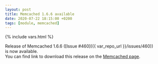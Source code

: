 ```yaml
---
layout: post
title: Memcached 1.6.6 available
date: 2020-07-22 18:15:00 +0200
tags: [module, memcached]
---
```

{% include vars.html %}

Release of Memcached 1.6.6 ([Issue #460]({{ var_repo_url }}/issues/460)) is now available.<br />
You can find link to download this release on the [Memcached page](/modules/memcached/).